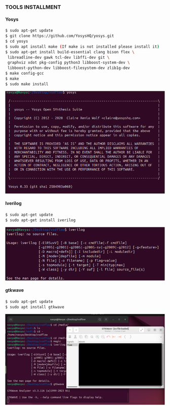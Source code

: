 ### **TOOLS INSTALLMENT**

#### **Yosys**

```bash
$ sudo apt-get update
$ git clone https://github.com/YosysHQ/yosys.git
$ cd yosys
$ sudo apt install make (If make is not installed please install it)
$ sudo apt-get install build-essential clang bison flex \
 libreadline-dev gawk tcl-dev libffi-dev git \
 graphviz xdot pkg-config python3 libboost-system-dev \
 libboost-python-dev libboost-filesystem-dev zlib1g-dev
$ make config-gcc
$ make
$ sudo make install
```
![Alt text](Images/yosys_installation.png)

#### **Iverilog**
```bash
$ sudo apt-get update
$ sudo apt-get install iverilog
```
![Alt text](Images/iverilog_installation.png)
#### **gtkwave**
```bash
$ sudo apt-get update
$ sudo apt install gtkwave
```
![Alt text](Images/gtkwave_installation.png)
